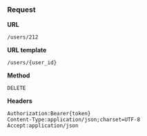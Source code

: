 ### Request

**URL**

`/users/212`

**URL template**

`/users/{user_id}`

**Method**

`DELETE`

**Headers**

`Authorization:Bearer{token}`  
`Content-Type:application/json;charset=UTF-8`  
`Accept:application/json`  
